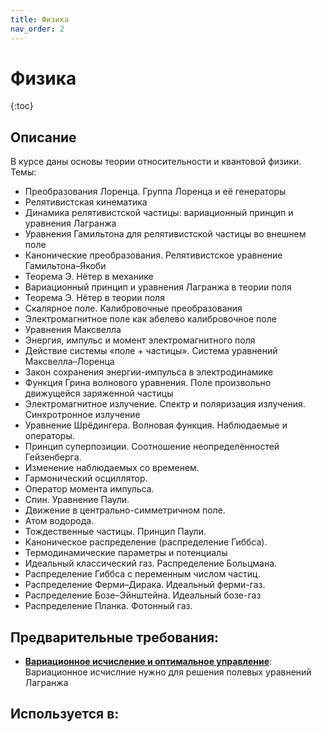 ```yaml
---
title: Физика
nav_order: 2
---
```


# Физика


{:toc}

## Описание 
В курсе даны основы теории относительности и квантовой физики. 
Темы:
- Преобразования Лоренца. Группа Лоренца и её генераторы
- Релятивистская кинематика
- Динамика релятивистской частицы: вариационный принцип и уравнения Лагранжа
- Уравнения Гамильтона для релятивистской частицы во внешнем поле
- Канонические преобразования. Релятивистское уравнение Гамильтона–Якоби
- Теорема Э. Нётер в механике
- Вариационный принцип и уравнения Лагранжа в теории поля
- Теорема Э. Нётер в теории поля
- Скалярное поле. Калибровочные преобразования
- Электромагнитное поле как абелево калибровочное поле
- Уравнения Максвелла
- Энергия, импульс и момент электромагнитного поля
- Действие системы «поле + частицы». Система уравнений Максвелла–Лоренца
- Закон сохранения энергии-импульса в электродинамике
- Функция Грина волнового уравнения. Поле произвольно движущейся заряженной частицы
- Электромагнитное излучение. Спектр и поляризация излучения.  Синхротронное излучение
- Уравнение Шрёдингера. Волновая функция. Наблюдаемые и операторы. 
- Принцип суперпозиции. Соотношение неопределённостей Гейзенберга.
- Изменение наблюдаемых со временем.
- Гармонический осциллятор.
- Оператор момента импульса.
- Спин. Уравнение Паули.
- Движение в центрально-симметричном поле.
- Атом водорода.
- Тождественные частицы. Принцип Паули.
- Каноническое распределение (распределение Гиббса).
- Термодинамические параметры и потенциалы
- Идеальный классический газ. Распределение Больцмана.
- Распределение Гиббса с переменным числом частиц.
- Распределение Ферми–Дирака. Идеальный ферми-газ.
- Распределение Бозе–Эйнштейна. Идеальный бозе-газ
- Распределение Планка. Фотонный газ.


## Предварительные требования:

- **[Вариационное исчисление и оптимальное управление](optimal_control.md)**: Вариационное исчислние нужно для решения полевых уравнений Лагранжа



## Используется в:
